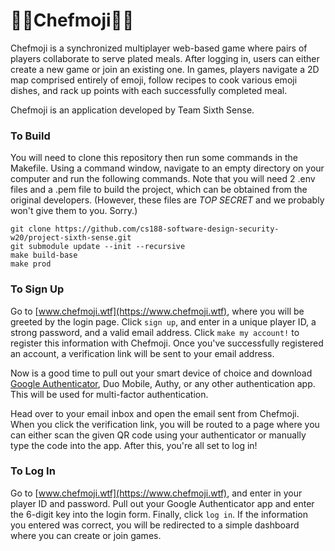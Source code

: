 # 👩‍🍳Chefmoji👨‍🍳

Chefmoji is a synchronized multiplayer web-based game where pairs of players collaborate to serve plated meals. After logging in, users can either create a new game or join an existing one. In games, players navigate a 2D map comprised entirely of emoji, follow recipes to cook various emoji dishes, and rack up points with each successfully completed meal. 

Chefmoji is an application developed by Team Sixth Sense.

### To Build

You will need to clone this repository then run some commands in the Makefile. Using a command window, navigate to an empty directory on your computer and run the following commands. Note that you will need 2 .env files and a .pem file to build the project, which can be obtained from the original developers. (However, these files are *TOP SECRET* and we probably won't give them to you. Sorry.)

```
git clone https://github.com/cs188-software-design-security-w20/project-sixth-sense.git
git submodule update --init --recursive
make build-base
make prod
```

### To Sign Up

Go to [www.chefmoji.wtf](https://www.chefmoji.wtf), where you will be greeted by the login page. Click `sign up`, and enter in a unique player ID, a strong password, and a valid email address. Click `make my account!` to register this information with Chefmoji. Once you've successfully registered an account, a verification link will be sent to your email address. 

Now is a good time to pull out your smart device of choice and download [Google Authenticator](https://play.google.com/store/apps/details?id=com.google.android.apps.authenticator2), Duo Mobile, Authy, or any other authentication app. This will be used for multi-factor authentication. 

Head over to your email inbox and open the email sent from Chefmoji. When you click the verification link, you will be routed to a page where you can either scan the given QR code using your authenticator or manually type the code into the app. After this, you're all set to log in!

### To Log In

Go to [www.chefmoji.wtf](https://www.chefmoji.wtf), and enter in your player ID and password. Pull out your Google Authenticator app and enter the 6-digit key into the login form. Finally, click `log in`. If the information you entered was correct, you will be redirected to a simple dashboard where you can create or join games. 
